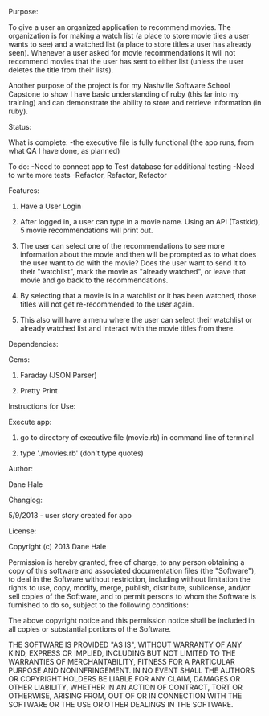 Purpose:

To give a user an organized application to recommend movies.  The organization is for making a watch list (a place to store movie tiles a user wants to see) and a watched list (a place to store titles a user has already seen).  Whenever a user asked for movie recommendations it will not recommend movies that the user has sent to either list (unless the user deletes the title from their lists).

Another purpose of the project is for my Nashville Software School Capstone to show I have basic understanding of ruby (this far into my training) and can demonstrate the ability to store and retrieve information (in ruby).


Status:

What is complete:
-the executive file is fully functional (the app runs, from what QA I have done, as planned)

To do:
-Need to connect app to Test database for additional testing
-Need to write more tests
-Refactor, Refactor, Refactor



Features:

1)   Have a User Login 

2)  After logged in, a user can type in a movie name.  Using an API (Tastkid), 5 movie recommendations will print out.

3)  The user can select one of the recommendations to see more information about the movie and then will be prompted as to what does the user want to do with the movie?  Does the user want to send it to their "watchlist", mark the movie as "already watched", or leave that movie and go back to the recommendations.

4)  By selecting that a movie is in a watchlist or it has been watched, those titles will not get re-recommended to the user again.  

5)  This also will have a menu where the user can select their watchlist or already watched list and interact with the movie titles from there.


Dependencies:

  Gems:
   1) Faraday (JSON Parser)
   
   2) Pretty Print


Instructions for Use:

Execute app:

1) go to directory of executive file (movie.rb) in command line of terminal

2) type './movies.rb' (don't type quotes)


Author:

Dane Hale


Changlog:

5/9/2013 - user story created for app


License:

Copyright (c) 2013 Dane Hale

Permission is hereby granted, free of charge, to any person obtaining a copy of this software and associated documentation files (the "Software"), to deal in the Software without restriction, including without limitation the rights to use, copy, modify, merge, publish, distribute, sublicense, and/or sell copies of the Software, and to permit persons to whom the Software is furnished to do so, subject to the following conditions:

The above copyright notice and this permission notice shall be included in all copies or substantial portions of the Software.

THE SOFTWARE IS PROVIDED "AS IS", WITHOUT WARRANTY OF ANY KIND, EXPRESS OR IMPLIED, INCLUDING BUT NOT LIMITED TO THE WARRANTIES OF MERCHANTABILITY, FITNESS FOR A PARTICULAR PURPOSE AND NONINFRINGEMENT. IN NO EVENT SHALL THE AUTHORS OR COPYRIGHT HOLDERS BE LIABLE FOR ANY CLAIM, DAMAGES OR OTHER LIABILITY, WHETHER IN AN ACTION OF CONTRACT, TORT OR OTHERWISE, ARISING FROM, OUT OF OR IN CONNECTION WITH THE SOFTWARE OR THE USE OR OTHER DEALINGS IN THE SOFTWARE.
